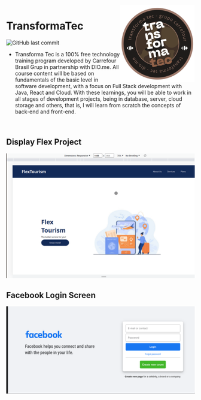 <img src="logo-transforma-tec.jpg" width=200px align="right"/>

# TransformaTec

![GitHub last commit](shttps://img.shields.io/github/last-commit/AltherLago/Bootcamp-Transforma-Tec)

- Transforma Tec is a 100% free technology training program developed by Carrefour Brasil Grup in partnership with DIO.me. All course content will be based on fundamentals of the basic level in software development, with a focus on Full Stack development with Java, React and Cloud. With these learnings, you will be able to work in all stages of development projects, being in database, server, cloud storage and others, that is, I will learn from scratch the concepts of back-end and front-end.
<br>

## Display Flex Project

<img title="Display Flex Project" alt="Display Flex Project" src="Project%20challenges/project-flexbox/images/display-flex-project.gif">

## Facebook Login Screen

<img title="Facebook Login Screen" alt="Facebook Login Screen" src="/html-css/class27/img/Peek 2022-05-15 02-01.gif">
